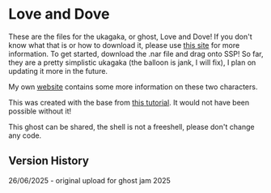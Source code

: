 # Love and Dove
These are the files for the ukagaka, or ghost, Love and Dove! If you don't know what that is or how to download it, please use [this site](https://ukagakadreamteam.com/wiki/guide/beginner_guide) for more information. To get started, download the .nar file and drag onto SSP! So far, they are a pretty simplistic ukagaka (the balloon is jank, I will fix), I plan on updating it more in the future.

My own [website](https://wizardernie.nekoweb.org/projects.html) contains some more information on these two characters.

This was created with the base from [this tutorial](https://www.ashido.com/ukagaka/). It would not have been possible without it!

This ghost can be shared, the shell is not a freeshell, please don't change any code.

## Version History

26/06/2025 - original upload for ghost jam 2025